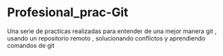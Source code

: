# Profesional_prac-Git
Una serie de practicas realizadas para entender de una mejor manera git , usando un repositorio remoto , solucionando conflictos y aprendiendo comandos de git
